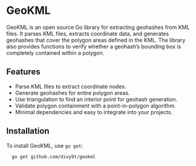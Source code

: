 # GeoKML

GeoKML is an open source Go library for extracting geohashes from KML files. It parses KML files, extracts coordinate data, and generates geohashes that cover the polygon areas defined in the KML. The library also provides functions to verify whether a geohash’s bounding box is completely contained within a polygon.

## Features

- Parse KML files to extract coordinate nodes.
- Generate geohashes for entire polygon areas.
- Use triangulation to find an interior point for geohash generation.
- Validate polygon containment with a point-in-polygon algorithm.
- Minimal dependencies and easy to integrate into your projects.

## Installation

To install GeoKML, use `go get`:

```bash
  go get github.com/divy9t/geokml
```
